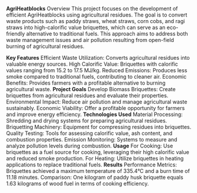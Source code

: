 **AgriHeatblocks**
Overview
This project focuses on the development of efficient AgriHeatblocks using agricultural residues. The goal is to convert waste products such as paddy straws, wheat straws, corn cobs, and ragi straws into high-calorific value briquettes, which can serve as an eco-friendly alternative to traditional fuels. This approach aims to address both waste management issues and air pollution resulting from open-field burning of agricultural residues.

**Key Features**
Efficient Waste Utilization: Converts agricultural residues into valuable energy sources.
High Calorific Value: Briquettes with calorific values ranging from 15.2 to 17.5 MJ/kg.
Reduced Emissions: Produces less smoke compared to traditional fuels, contributing to cleaner air.
Economic Benefits: Provides farmers with a profitable alternative to burning agricultural waste.
**Project Goals**
Develop Biomass Briquettes: Create briquettes from agricultural residues and evaluate their properties.
Environmental Impact: Reduce air pollution and manage agricultural waste sustainably.
Economic Viability: Offer a profitable opportunity for farmers and improve energy efficiency.
**Technologies Used**
Material Processing: Shredding and drying systems for preparing agricultural residues.
Briquetting Machinery: Equipment for compressing residues into briquettes.
Quality Testing: Tools for assessing calorific value, ash content, and combustion properties.
Emission Monitoring: Systems to measure and analyze pollution levels during combustion.
**Usage**
For Cooking: Use briquettes as a fuel source for cooking, leveraging their high calorific value and reduced smoke production.
For Heating: Utilize briquettes in heating applications to replace traditional fuels.
**Results**
Performance Metrics: Briquettes achieved a maximum temperature of 335.4°C and a burn time of 11.18 minutes.
Comparison: One kilogram of paddy husk briquette equals 1.63 kilograms of wood fuel in terms of cooking efficiency.
